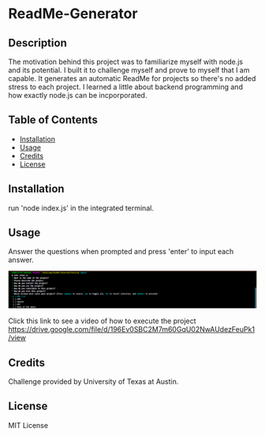 # ReadMe-Generator

## Description
The motivation behind this project was to familiarize myself with node.js and its potential. I built it to challenge myself and prove to myself that I am capable. It generates an automatic ReadMe for projects so there's no added stress to each project. I learned a little about backend programming and how exactly node.js can be incporporated.

## Table of Contents

- [Installation](#installation)
- [Usage](#usage)
- [Credits](#credits)
- [License](#license)

## Installation

run 'node index.js' in the integrated terminal.

## Usage
Answer the questions when prompted and press 'enter' to input each answer.

![ReadMe Generator screenshot](./Develop/images/Readme-generator-image.png)

Click this link to see a video of how to execute the project
https://drive.google.com/file/d/196Ev0SBC2M7m60GqU02NwAUdezFeuPk1/view

## Credits

Challenge provided by University of Texas at Austin.

## License

MIT License
